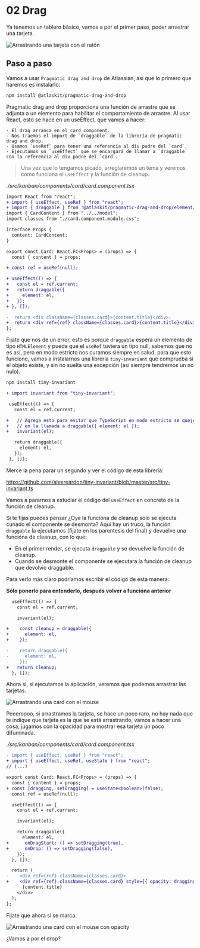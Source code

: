 # 02 Drag

Ya tenemos un tablero básico, vamos a por el primer paso, poder arrastrar una tarjeta.

![Arrastrando una tarjeta con el ratón](./public/02-drag-1.gif)

## Paso a paso

Vamos a usar `Pragmatic drag and drop` de Atlassian, así que lo primero que haremos es instalarlo:

```bash
npm install @atlaskit/pragmatic-drag-and-drop
```

Pragmatic drag and drop proporciona una función de arrastre que se adjunta a un elemento para habilitar el comportamiento de arrastre. Al usar React, esto se hace en un useEffect, que vamos a hacer:

    - El drag arranca en el card component.
    - Nos traemos el import de `draggable` de la librería de pragmatic drag and drop.
    - Usamos `useRef` para tener una referencía al div padre del `card`.
    - Ejecutamos un `useEffect` que se encargará de llamar a `draggable` con la referencia al div padre del `card`.

> Una vez que lo tengamos picado, arreglaremos un tema y veremos como funciona el `useEffect` y la función de cleanup.

_./src/kanban/components/card/card.component.tsx_

```diff
import React from "react";
+ import { useEffect, useRef } from "react";
+ import { draggable } from '@atlaskit/pragmatic-drag-and-drop/element/adapter';
import { CardContent } from "../../model";
import classes from "./card.component.module.css";

interface Props {
  content: CardContent;
}

export const Card: React.FC<Props> = (props) => {
  const { content } = props;

+ const ref = useRef(null);

+ useEffect(() => {
+   const el = ref.current;
+   return draggable({
+     element: el,
+   });
+ }, []);

-  return <div className={classes.card}>{content.title}</div>;
+  return <div ref={ref} className={classes.card}>{content.title}</div>;
};
```

Fijate que nos de un error, esto es porque `draggable` espera un elemento de tipo `HTMLElement` y puede que el `useRef` tuviera un tipo null, sabemos que no es así, pero en modo estricto nos curamos siempre en salud, para que esto funcione, vamos a instalarnos una librería `tiny-invariant` que comprueba si el objeto existe, y sin no suelta una excepción (así siempre tendremos un no nulo).

```bash
npm install tiny-invariant
```

```diff
+ import invariant from "tiny-invariant";

 useEffect(() => {
   const el = ref.current;

+   // Agrega esto para evitar que TypeScript en modo estricto se queje sobre null
+   // en la llamada a draggable({ element: el });
+   invariant(el);

   return draggable({
     element: el,
   });
 }, []);
```

Merce la pena parar un segundo y ver el código de esta librería:

https://github.com/alexreardon/tiny-invariant/blob/master/src/tiny-invariant.ts

Vamos a pararnos a estudiar el código del `useEffect` en concreto de la función de cleanup.

Si te fijas puedes pensar ¿Oye la funcióna de cleanup solo se ejecuta cunado el componente se desmonta? Aquí hay un truco, la función `draggable` la ejecutamos (fijate en los parentesis del final) y devuelve una funcióna de cleanup, con lo que:

- En el primer render, se ejecuta `draggable` y se devuelve la función de cleanup.
- Cuando se desmonte el componente se ejecutara la función de cleanup que devolvio draggable.

Para verlo más claro podríamos escribir el código de esta manera:

**Sólo ponerlo para entenderlo, después volver a funcióna anterior**

```diff
  useEffect(() => {
    const el = ref.current;

    invariant(el);

+    const cleanup = draggable({
+      element: el,
+    });

-    return draggable({
-      element: el,
-    });
+   return cleanup;
  }, []);
```

Ahora si, si ejecutamos la aplicación, veremos que podemos arrastrar las tarjetas.

![Arrastrando una card con el mouse](./public/02-drag-2.gif)

Peeeroooo, si arrastramos la tarjeta, se hace un poco raro, no hay nada que te indique que tarjeta es la que se está arrastrando, vamos a hacer una cosa, jugamos con la opacidad para mostrar esa tarjeta un poco difuminada.

_./src/kanban/components/card/card.component.tsx_

```diff
- import { useEffect, useRef } from "react";
+ import { useEffect, useRef, useState } from "react";
// (...)

export const Card: React.FC<Props> = (props) => {
  const { content } = props;
+ const [dragging, setDragging] = useState<boolean>(false);
  const ref = useRef(null);

  useEffect(() => {
    const el = ref.current;

    invariant(el);

    return draggable({
      element: el,
+      onDragStart: () => setDragging(true),
+      onDrop: () => setDragging(false),
    });
  }, []);

  return (
-    <div ref={ref} className={classes.card}>
+    <div ref={ref} className={classes.card} style={{ opacity: dragging ? 0.4 : 1 }}>
      {content.title}
    </div>
  );
};
```

Fijate que ahora si se marca.

![Arrastrando una card con el mouse con opacity](./public/02-drag-3.gif)

¿Vamos a por el drop?

